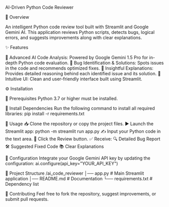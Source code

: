  AI-Driven Python Code Reviewer

📌 Overview

An intelligent Python code review tool built with Streamlit and Google Gemini AI. This application reviews Python scripts, detects bugs, logical errors, and suggests improvements along with clear explanations.

✨ Features

🤖 Advanced AI Code Analysis: Powered by Google Gemini 1.5 Pro for in-depth Python code evaluation.
🐛 Bug Identification & Solutions: Spots issues in the code and recommends optimized fixes.
📖 Insightful Explanations: Provides detailed reasoning behind each identified issue and its solution.
🎨 Intuitive UI: Clean and user-friendly interface built using Streamlit.

⚙️ Installation

🔹 Prerequisites
Python 3.7 or higher must be installed.

🔹 Install Dependencies
Run the following command to install all required libraries:
pip install -r requirements.txt

🚀 Usage
📥 Clone the repository or copy the project files.
▶️ Launch the Streamlit app:
python -m streamlit run app.py
✍️ Input your Python code in the text area.
🔄 Click the Review button.
✅ Receive:
🔍 Detailed Bug Report
🛠 Suggested Fixed Code
📚 Clear Explanations

🔧 Configuration
Integrate your Google Gemini API key by updating the configuration:
ai.configure(api_key="YOUR_API_KEY")

📁 Project Structure
/ai_code_reviewer
│── app.py               # Main Streamlit application
│── README.md            # Documentation
└── requirements.txt      # Dependency list

🤝 Contributing
Feel free to fork the repository, suggest improvements, or submit pull requests.
